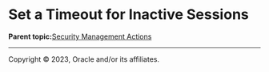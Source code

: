 # Set a Timeout for Inactive Sessions

**Parent topic:**[Security Management Actions](../topics/securitypractice.md)

---

Copyright © 2023, Oracle and/or its affiliates.

